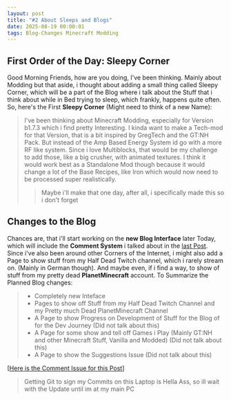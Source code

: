 ```yaml
---
layout: post
title: "#2 About Sleeps and Blogs"
date: 2025-08-19 00:00:01
tags: Blog-Changes Minecraft Modding
---
```

## First Order of the Day: Sleepy Corner
Good Morning Friends, how are you doing, I've been thinking.
Mainly about Modding but that aside, i thought about adding a small thing called Sleepy Corner, which will be a part of the Blog where i talk about the Stuff that i think about while in Bed trying to sleep, which frankly, happens quite often.
So, here's the First **Sleepy Corner** (Might need to think of a new Name):
> I've been thinking about Minecraft Modding, especially for Version b1.7.3 which i find pretty Interesting.
> I kinda want to make a Tech-mod for that Version, that is a bit inspired by GregTech and the GT:NH Pack.
> But instead of the Amp Based Energy System id go with a more RF like system.
> Since i love Multiblocks, that would be my challenge to add those, like a big crusher, with animated textures.
> I think it would work best as a Standalone Mod though because it would change a lot of the Base Recipes, like Iron which
> would now need to be processed super realistically.
>> Maybe i'll make that one day, after all, i specifically made this so i don't forget

## Changes to the Blog 
Chances are, that i'll start working on the **new Blog Interface** later Today, which will include the **Comment System** i talked about in the [last Post](https://openblocki.github.io/2025/mk-and-site-upgrade.html).
Since i've also been around other Corners of the Internet, i might also add a Page to show stuff from my Half Dead Twitch channel, which i rarely stream on. (Mainly in German though). And maybe even, if i find a way, to show of stuff from my pretty dead **PlanetMinecraft** account.
To Summarize the Planned Blog changes:
> - Completely new Inteface
> - Pages to show off Stuff from my Half Dead Twitch Channel and my Pretty much Dead PlanetMinecraft Channel
> - A Page to show Progress on Development of Stuff for the Blog of for the Dev Journey (Did not talk about this)
> - A Page for some show and tell off Games i Play (Mainly GT:NH and other Minecraft Stuff, Vanilla and Modded) (Did not talk about this)
> - A Page to show the Suggestions Issue (Did not talk about this)

[[Here is the Comment Issue for this Post](https://github.com/openblocki/openblocki.github.io/issues/3)]

> Getting Git to sign my Commits on this Laptop is Hella Ass, so ill wait with the Update until im at my main PC
